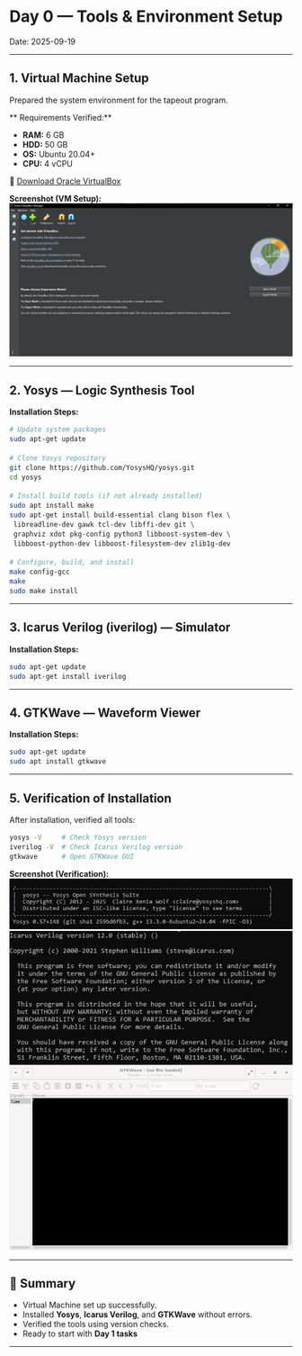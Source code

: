 # Day 0 — Tools & Environment Setup
Date: 2025-09-19  

---

## 1. Virtual Machine Setup
Prepared the system environment for the tapeout program.  

** Requirements Verified:**  
- **RAM:** 6 GB  
- **HDD:** 50 GB  
- **OS:** Ubuntu 20.04+  
- **CPU:** 4 vCPU  

🔗 [Download Oracle VirtualBox](https://www.virtualbox.org/wiki/Downloads)  

**Screenshot (VM Setup):**  
![VM Setup Screenshot](images/day0_vm_setup.png)  

---

## 2. Yosys — Logic Synthesis Tool
**Installation Steps:**  

```bash
# Update system packages
sudo apt-get update

# Clone Yosys repository
git clone https://github.com/YosysHQ/yosys.git
cd yosys

# Install build tools (if not already installed)
sudo apt install make
sudo apt-get install build-essential clang bison flex \
 libreadline-dev gawk tcl-dev libffi-dev git \
 graphviz xdot pkg-config python3 libboost-system-dev \
 libboost-python-dev libboost-filesystem-dev zlib1g-dev

# Configure, build, and install
make config-gcc
make
sudo make install
```



---

## 3. Icarus Verilog (iverilog) — Simulator
**Installation Steps:**  

```bash
sudo apt-get update
sudo apt-get install iverilog
```



---

## 4. GTKWave — Waveform Viewer
**Installation Steps:**  

```bash
sudo apt-get update
sudo apt install gtkwave
```



---

## 5. Verification of Installation
After installation, verified all tools:  

```bash
yosys -V     # Check Yosys version
iverilog -V  # Check Icarus Verilog version
gtkwave      # Open GTKWave GUI
```

**Screenshot (Verification):**  
![Yosys Setup Screenshot](images/day0_yosys_setup.png)  
![Iverilog Setup Screenshot](images/day0_iverilog_setup.png) 
![GTKWave Setup Screenshot](images/day0_gtkwave_setup.png)  

---

## 📝 Summary
- Virtual Machine set up successfully.  
- Installed **Yosys**, **Icarus Verilog**, and **GTKWave** without errors.  
- Verified the tools using version checks.  
- Ready to start with **Day 1 tasks** 

---
